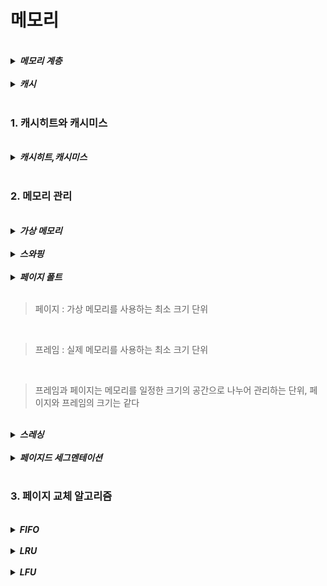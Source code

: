 # 메모리


<br>

<details>
<summary><b><i>메모리 계층</i></b></summary>
<div markdown="1">
    <ul>
    <br>
    <li><b><i>레지스터</i></b></li>
    <br>
    <li><b><i>L1,L2 캐시</i></b></li>
    <br>
    <li><b><i>주기억장치(RAM)</i></b></li>
    <br>
    <li><b><i>보조기억장치 (HDD,SDD)</i></b></li>
    </ul>
</div>  
</details>

<br>

<details>
<summary><b><i>캐시</i></b></summary>
<div markdown="1">
    <ul>
    <br>
    <li><b><i>데이터를 미리 복사해 놓는 임시 저장소</i></b></li>
    <li>공간 지역성 : 최근 접근한 데이터를 이루고 있는 공간이나 그 가까운 공간에 접근</li>
    <li>시간 지역성 : 최근 사용한 데이터에 다시 접근하려는 특성</li>
    </ul>
</div>  
</details>

<br>

### 1. 캐시히트와 캐시미스

<br>

<details>
<summary><b><i>캐시히트,캐시미스</i></b></summary>
<div markdown="1">
    <ul>
    <br>
    <li><b><i>캐시히트 : 캐시에서 원하는 데이터를 찾았을 때 </i></b></li>
     <br>
    <li><b><i>캐시미스 : 주 메모리에서 데이터를 찾아올 때 </i></b></li>
    </ul>
</div>  
</details>

<br>

### 2. 메모리 관리

<br>

<details>
<summary><b><i>가상 메모리</i></b></summary>
<div markdown="1">
    <ul>
    <br>
    <li><b><i>메모리 자원을 추상화하여 사용자들에게 매우 큰 메모리로 보이게 만드는 기술</i></b></li>
     <br>
    <li>MMU(메모리 관리 장치) : <b><i>가상 주소를 실제 주소로 매핑</i></b></li>
    <br>
      <li>페이지 테이블 : <b><i>가상주소와 실제주소가 매핑되어있는 테이블</i></b></li>
      <br>
       <li>TLB : <b><i>페이지 테이블의 캐시 역할</i></b></li>
    </ul>
</div>  
</details>

<br>

<details>
<summary><b><i>스와핑</i></b></summary>
<div markdown="1">
    <ul>
    <br>
    <li><b><i>당장 사용하지 않는 데이터를 하드 디스크로 내리고 필요할 때 RAM으로 옮기는 행위</i></b></li>
    </ul>
</div>  
</details>

<br>

<details>
<summary><b><i>페이지 폴트</i></b></summary>
<div markdown="1">
    <ul>
    <br>
    <li><b><i>프로세스 주소 공간에는 존재하지만 RAM에 없는 데이터 접근했을 때 발생하는 현상</i></b></li>
    </ul>
</div>  
</details>

<br>

> 페이지 : 가상 메모리를 사용하는 최소 크기 단위

<br>

> 프레임 : 실제 메모리를 사용하는 최소 크기 단위

<br>

> 프레임과 페이지는 메모리를 일정한 크기의 공간으로 나누어 관리하는 단위, 페이지와 프레임의 크기는 같다

<br>
<details>
<summary><b><i>스레싱</i></b></summary>
<div markdown="1">
    <ul>
    <br>
    <li><b><i>메모리의 페이지 폴트율이 높은 것을 의미</i></b></li>
    </ul>
</div>  
</details>

<br>
<details>
<summary><b><i>페이지드 세그멘테이션</i></b></summary>
<div markdown="1">
    <ul>
    <br>
    <li><b><i>공유나 보안을 의미하는 단위는 세그먼트로 나누고, 물리적 메모리는 페이지로 나눈다</i></b></li>
    <li>세그멘테이션은 가변 분할 방식이라서 코드 영역, 데이터 영역, 스택 영역, 힙 영역을 세그먼트로 나눠서 관리할 수 있다. 때문에 다른 프로세스와 공유하기도 편하고 각 영역에 대한 메모리 접근 보호를 하기 쉽다.</li>
    </ul>
</div>  
</details>

<br>

### 3. 페이지 교체 알고리즘

<br>
<details>
<summary><b><i>FIFO</i></b></summary>
<div markdown="1">
    <ul>
    <br>
    <li><b><i>가장 먼저 온 페이지를 교체</i></b></li>
    </ul>
</div>  
</details>

<br>
<details>
<summary><b><i>LRU</i></b></summary>
<div markdown="1">
    <ul>
    <br>
    <li><b><i>참조가 가장 오래된 페이지를 바꿈</i></b></li>
    </ul>
</div>  
</details>

<br>
<details>
<summary><b><i>LFU</i></b></summary>
<div markdown="1">
    <ul>
    <br>
    <li><b><i>가장 참조 횟수가 적은 페이지 교체</i></b></li>
    </ul>
</div>  
</details>
